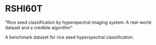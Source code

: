 # RSHI60T
"Rice seed classification by hyperspectral imaging system: A real-world dataset and a credible algorithm"

A benchmark dataset for rice seed hyperspectral classification.


